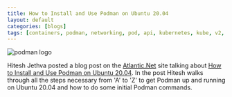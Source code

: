 ```yaml
---
title: How to Install and Use Podman on Ubuntu 20.04
layout: default
categories: [blogs]
tags: [containers, podman, networking, pod, api, kubernetes, kube, v2, hpc, windows, mac]
---
```


![podman logo](../static/vectors/raw/podman.svg)

Hitesh Jethva posted a blog post on the [Atlantic.Net](https://www.atlantic.net/) site talking about [How to Install and Use Podman on Ubuntu 20.04](https://www.atlantic.net/dedicated-server-hosting/how-to-install-and-use-podman-on-ubuntu-20-04/). In the post Hitesh walks through all the steps necessary from 'A' to 'Z' to get Podman up and running on Ubuntu 20.04 and how to do some initial Podman commands.
